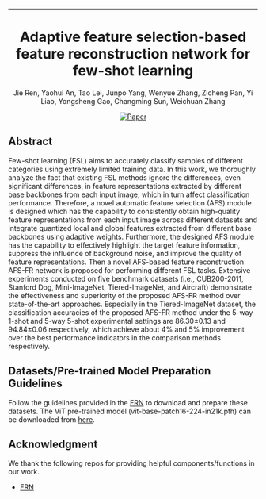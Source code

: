  ---

<div align="center">    
 
# Adaptive feature selection-based feature reconstruction network for few-shot learning

Jie Ren, Yaohui An, Tao Lei, Junpo Yang, Wenyue Zhang, Zicheng Pan, Yi Liao, Yongsheng Gao, Changming Sun, Weichuan Zhang

[![Paper](https://img.shields.io/badge/paper-Pattern%20Recognition%202025-blue)](https://www.sciencedirect.com/science/article/pii/S0031320325009501)

</div>

## Abstract
Few-shot learning (FSL) aims to accurately classify samples of different categories using extremely limited training data. In this work, we thoroughly analyze the fact that existing FSL methods ignore the differences, even significant differences, in feature representations extracted by different base backbones from each input image, which in turn affect classification performance. Therefore, a novel automatic feature selection (AFS) module is designed which has the capability to consistently obtain high-quality feature representations from each input image across different datasets and integrate quantized local and global features extracted from different base backbones using adaptive weights. Furthermore, the designed AFS module has the capability to effectively highlight the target feature information, suppress the influence of background noise, and improve the quality of feature representations. Then a novel AFS-based feature reconstruction AFS-FR network is proposed for performing different FSL tasks. Extensive experiments conducted on five benchmark datasets (i.e., CUB200-2011, Stanford Dog, Mini-ImageNet, Tiered-ImageNet, and Aircraft) demonstrate the effectiveness and superiority of the proposed AFS-FR method over state-of-the-art approaches. Especially in the Tiered-ImageNet dataset, the classification accuracies of the proposed AFS-FR method under the 5-way 1-shot and 5-way 5-shot experimental settings are 86.30±0.13 and 94.84±0.06 respectively, which achieve about 4% and 5% improvement over the best performance indicators in the comparison methods respectively.


## Datasets/Pre-trained Model Preparation Guidelines

Follow the guidelines provided in the [FRN](https://github.com/Tsingularity/FRN) to download and prepare these datasets. The ViT pre-trained model (vit-base-patch16-224-in21k.pth) can be downloaded from [here](https://huggingface.co/google/vit-base-patch16-224-in21k).

## Acknowledgment
We thank the following repos for providing helpful components/functions in our work.

- [FRN](https://github.com/Tsingularity/FRN)

